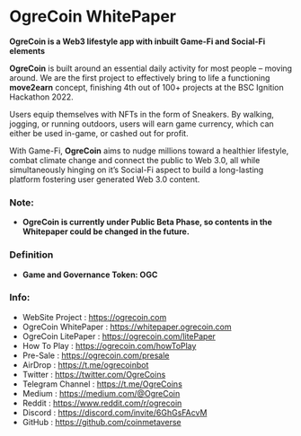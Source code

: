 # OgreCoin WhitePaper

**OgreCoin is a Web3 lifestyle app with inbuilt Game-Fi and Social-Fi elements**

**OgreCoin** is built around an essential daily activity for most people – moving around. We are the first project to effectively bring to life a functioning **move2earn** concept, finishing 4th out of 100+ projects at the BSC Ignition Hackathon 2022.

Users equip themselves with NFTs in the form of Sneakers. By walking, jogging, or running outdoors, users will earn game currency, which can either be used in-game, or cashed out for profit.

With Game-Fi, **OgreCoin** aims to nudge millions toward a healthier lifestyle, combat climate change and connect the public to Web 3.0, all while simultaneously hinging on it’s Social-Fi aspect to build a long-lasting platform fostering user generated Web 3.0 content.



### Note: 
* **OgreCoin is currently under Public Beta Phase, so contents in the Whitepaper could be changed in the future.**

### Definition

* **Game and Governance Token: OGC**

### Info:

* WebSite Project : https://ogrecoin.com
* OgreCoin WhitePaper : https://whitepaper.ogrecoin.com
* OgreCoin LitePaper : https://ogrecoin.com/litePaper
* How To Play : https://ogrecoin.com/howToPlay
* Pre-Sale : https://ogrecoin.com/presale
* AirDrop : https://t.me/ogrecoinbot
* Twitter : https://twitter.com/OgreCoins
* Telegram Channel : https://t.me/OgreCoins
* Medium : https://medium.com/@OgreCoin
* Reddit : https://www.reddit.com/r/ogrecoin
* Discord : https://discord.com/invite/6GhGsFAcvM
* GitHub : https://github.com/coinmetaverse
